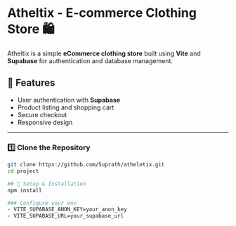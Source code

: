 # Atheltix - E-commerce Clothing Store 🛍️  

Atheltix is a simple **eCommerce clothing store** built using **Vite** and **Supabase** for authentication and database management.  

## 🚀 Features  
- User authentication with **Supabase**  
- Product listing and shopping cart  
- Secure checkout  
- Responsive design  

---
### 1️⃣ Clone the Repository  
```sh
git clone https://github.com/Suprath/atheletix.git
cd project

## 📌 Setup & Installation  
npm install

### Configure your env
- VITE_SUPABASE_ANON_KEY=your_anon_key
- VITE_SUPABASE_URL=your_supabase_url




